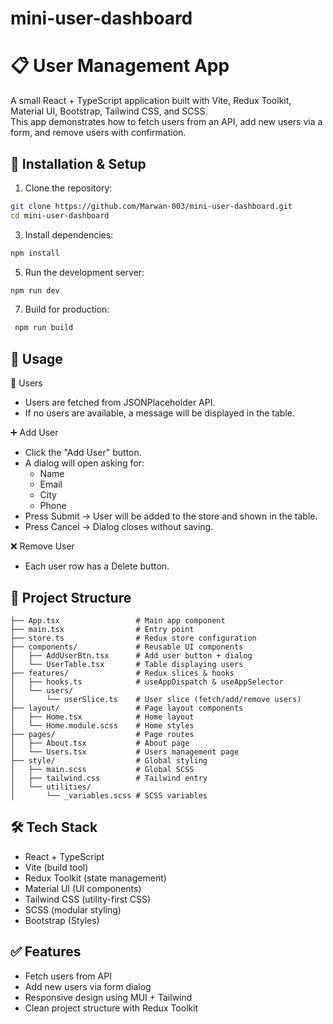 # mini-user-dashboard

# 📋 User Management App

A small React + TypeScript application built with Vite, Redux Toolkit, Material UI, Bootstrap, Tailwind CSS, and SCSS.  
This app demonstrates how to fetch users from an API, add new users via a form, and remove users with confirmation.

## 🚀 Installation & Setup

1. Clone the repository:
  ```bash
  git clone https://github.com/Marwan-003/mini-user-dashboard.git
  cd mini-user-dashboard
  ```

3. Install dependencies:
  ```bash
  npm install
  ```
   
  
5. Run the development server:
  ```bash
  npm run dev
  ```
7. Build for production:
  ```bash
   npm run build
  ```

## 📌 Usage

👥 Users
- Users are fetched from JSONPlaceholder API.
- If no users are available, a message will be displayed in the table.

➕ Add User
- Click the "Add User" button.
- A dialog will open asking for:
  - Name
  - Email
  - City
  - Phone
- Press Submit → User will be added to the store and shown in the table.
- Press Cancel → Dialog closes without saving.

❌ Remove User
- Each user row has a Delete button.

## 📂 Project Structure

```plaintext
├── App.tsx                 # Main app component
├── main.tsx                # Entry point
├── store.ts                # Redux store configuration
├── components/             # Reusable UI components
│   ├── AddUserBtn.tsx      # Add user button + dialog
│   └── UserTable.tsx       # Table displaying users
├── features/               # Redux slices & hooks
│   ├── hooks.ts            # useAppDispatch & useAppSelector
│   └── users/
│       └── userSlice.ts    # User slice (fetch/add/remove users)
├── layout/                 # Page layout components
│   ├── Home.tsx            # Home layout
│   └── Home.module.scss    # Home styles
├── pages/                  # Page routes
│   ├── About.tsx           # About page
│   └── Users.tsx           # Users management page
├── style/                  # Global styling
│   ├── main.scss           # Global SCSS
│   ├── tailwind.css        # Tailwind entry
│   └── utilities/
│       └── _variables.scss # SCSS variables
```


## 🛠️ Tech Stack

- React + TypeScript
- Vite (build tool)
- Redux Toolkit (state management)
- Material UI (UI components)
- Tailwind CSS (utility-first CSS)
- SCSS (modular styling)
- Bootstrap (Styles)

## ✅ Features

- Fetch users from API
- Add new users via form dialog
- Responsive design using MUI + Tailwind
- Clean project structure with Redux Toolkit
